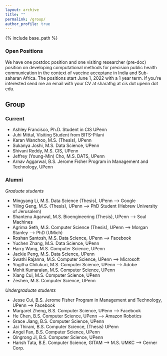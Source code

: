 ```yaml
---
layout: archive
title: ""
permalink: /group/
author_profile: true
---
```


{% include base_path %}

### Open Positions 

We have one postdoc position and one visiting researcher (pre-doc) position on developing computational methods for precision public health communication in the context of vaccine acceptane in India and Sub-saharan Africa. The positions start June 1, 2022 with a 1 year term. If you're interested send me an email with your CV at sharathg at cis dot upenn dot edu.

[//]: # (We do not have any open positions at this point. However if you are interested in applications of natural language and image processing to health, especially but not limited to  -- vaccine acceptance, firearms safety, and global mental health, send me an email with your CV at sharathg at cis dot upenn dot edu. We will get back to you as new positions open up.) 

[//]: # (We have multiple RA positions available for undergrad and graduate students in the applications of natural language and image processing to health, especially but not limited to  -- vaccine acceptance, firearms safety, and global mental health. If you're interested send me an email with your CV at sharathg at cis dot upenn dot edu.)

## Group
### Current
+ Ashley Francisco, Ph.D. Student in CIS UPenn
+ Juhi Mittal, Visiting Student from BITS-Pilani
+ Karan Wanchoo, M.S. (Thesis), UPenn
+ Sukanya Joshi, M.S. Data Science, UPenn
+ Shivani Reddy, M.S. CIS, UPenn
+ Jeffrey (Young-Min) Cho, M.S. DATS, UPenn
+ Arnav Aggarwal, B.S. Jerome Fisher Program in Management and Technology, UPenn

### Alumni
*Graduate students*
+ Mingyang Li, M.S. Data Science (Thesis), UPenn --> Google
+ Yiling Geng, M.S. (Thesis), UPenn --> PhD Student (Hebrew University of Jerusalem)
+ Shantenu Agarwal, M.S. Bioengineering (Thesis), UPenn -->  Soul Machines
+ Agrima Seth, M.S. Computer Science (Thesis), UPenn --> Morgan Stanley --> PhD (UMich)
+ Roshan Santosh, M.S. Data Science, UPenn --> Facebook
+ Yuchen Zhang, M.S. Data Science, UPenn 
+ Harry Wang, M.S. Computer Science, UPenn
+ Jackie Peng, M.S. Data Science, UPenn 
+ Swathi Rajanna, M.S. Computer Science, UPenn --> Microsoft
+ Yogitha Chilukuri, M.S. Computer Science, UPenn --> Adobe
+ Mohit Kumaraian, M.S. Computer Science, UPenn
+ Xiang Cui, M.S. Computer Science, UPenn
+ Zeshen, M.S. Computer Science, UPenn

*Undergraduate students*
+ Jesse Cui, B.S. Jerome Fisher Program in Management and Technology, UPenn --> Facebook 
+ Margaret Zheng, B.S. Computer Science, UPenn --> Facebook 
+ He Chen, B.S. Computer Science, UPenn --> Amazon Robotics
+ Grace Jiang, B.S. Computer Science, UPenn 
+ Jai Thirani, B.S. Computer Science, (Thesis) UPenn 
+ Angel Fan, B.S. Computer Science, UPenn 
+ Qingrong Ji, B.S. Computer Science, UPenn
+ Harish Tata, B.E. Computer Science, GITAM --> M.S. UMKC --> Cerner Corp.
